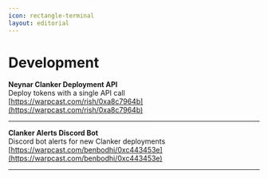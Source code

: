 ```yaml
---
icon: rectangle-terminal
layout: editorial
---
```


# Development

**Neynar Clanker Deployment API**\
Deploy tokens with a single API call\
[https://warpcast.com/rish/0xa8c7964b](https://warpcast.com/rish/0xa8c7964b)

***

**Clanker Alerts Discord Bot**\
Discord bot alerts for new Clanker deployments\
[https://warpcast.com/benbodhi/0xc443453e](https://warpcast.com/benbodhi/0xc443453e)

***
